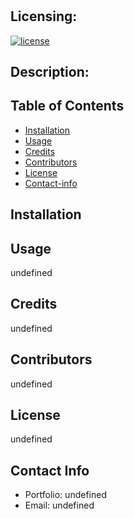 # 
  
  ## Licensing:
  [![license](https://img.shields.io/badge/license-undefined-brightgreen)](https://shields.io)

  ## Description:
  

  ## Table of Contents
  * [Installation](#installation)
  * [Usage](#usage)
  * [Credits](#credits)
  * [Contributors](#contributors)
  * [License](#license)
  * [Contact-info](#contact-info)
  
  ## Installation
  

  ## Usage
  undefined
  
  ## Credits
  undefined

  ## Contributors
  undefined

  ## License
  undefined

  ## Contact Info
  * Portfolio: undefined
  * Email: undefined

